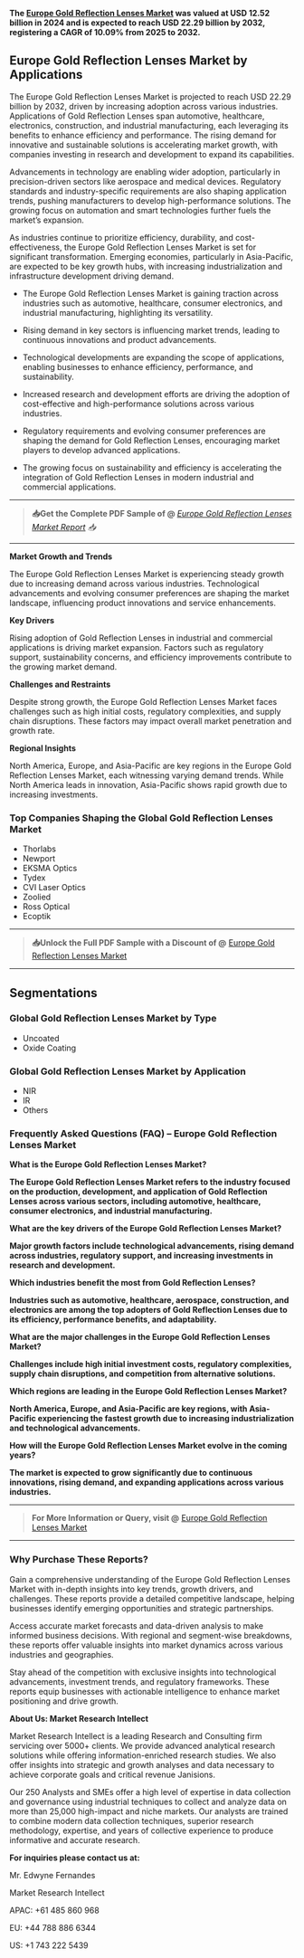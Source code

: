 <p><strong>The <a href="https://www.marketresearchintellect.com/download-sample/?rid=953895&amp;utm_source=Pulse-April-Europe&amp;utm_medium=852">Europe Gold Reflection Lenses Market</a> was valued at USD 12.52 billion in 2024 and is expected to reach USD 22.29 billion by 2032, registering a CAGR of 10.09% from 2025 to 2032.</strong></p><h2>Europe Gold Reflection Lenses Market by Applications&nbsp;</h2><p><p>The Europe Gold Reflection Lenses Market is projected to reach USD 22.29 billion by 2032, driven by increasing adoption across various industries. Applications of Gold Reflection Lenses span automotive, healthcare, electronics, construction, and industrial manufacturing, each leveraging its benefits to enhance efficiency and performance. The rising demand for innovative and sustainable solutions is accelerating market growth, with companies investing in research and development to expand its capabilities.</p><p>Advancements in technology are enabling wider adoption, particularly in precision-driven sectors like aerospace and medical devices. Regulatory standards and industry-specific requirements are also shaping application trends, pushing manufacturers to develop high-performance solutions. The growing focus on automation and smart technologies further fuels the market&rsquo;s expansion.</p><p>As industries continue to prioritize efficiency, durability, and cost-effectiveness, the Europe Gold Reflection Lenses Market is set for significant transformation. Emerging economies, particularly in Asia-Pacific, are expected to be key growth hubs, with increasing industrialization and infrastructure development driving demand.</p></p><ul><li><p>The Europe Gold Reflection Lenses Market is gaining traction across industries such as automotive, healthcare, consumer electronics, and industrial manufacturing, highlighting its versatility.</p></li><li><p>Rising demand in key sectors is influencing market trends, leading to continuous innovations and product advancements.</p></li><li><p>Technological developments are expanding the scope of applications, enabling businesses to enhance efficiency, performance, and sustainability.</p></li><li><p>Increased research and development efforts are driving the adoption of cost-effective and high-performance solutions across various industries.</p></li><li><p>Regulatory requirements and evolving consumer preferences are shaping the demand for Gold Reflection Lenses, encouraging market players to develop advanced applications.</p></li><li><p>The growing focus on sustainability and efficiency is accelerating the integration of Gold Reflection Lenses in modern industrial and commercial applications.</p></li></ul><hr /><blockquote><p><strong><span class="font-[700]">📥Get the Complete PDF Sample of @ </span></strong><em><span class="font-[700]"><a href="https://www.marketresearchintellect.com/download-sample/?rid=953895&amp;utm_source=Pulse-April-Europe&amp;utm_medium=852" target="_blank" data-tracking-control-name="article-ssr-frontend-pulse_little-text-block" data-tracking-will-navigate="" data-test-link="">Europe Gold Reflection Lenses Market Report</a>&nbsp;📥</span></em></p></blockquote><hr /><p class="" data-start="77" data-end="360"><strong data-start="77" data-end="105">Market Growth and Trends</strong></p><p class="" data-start="77" data-end="360">The Europe Gold Reflection Lenses Market is experiencing steady growth due to increasing demand across various industries. Technological advancements and evolving consumer preferences are shaping the market landscape, influencing product innovations and service enhancements.</p><p class="" data-start="362" data-end="606"><strong data-start="362" data-end="377">Key Drivers</strong></p><p class="" data-start="362" data-end="606">Rising adoption of Gold Reflection Lenses in industrial and commercial applications is driving market expansion. Factors such as regulatory support, sustainability concerns, and efficiency improvements contribute to the growing market demand.</p><p class="" data-start="608" data-end="849"><strong data-start="608" data-end="637">Challenges and Restraints</strong></p><p class="" data-start="608" data-end="849">Despite strong growth, the Europe Gold Reflection Lenses Market faces challenges such as high initial costs, regulatory complexities, and supply chain disruptions. These factors may impact overall market penetration and growth rate.</p><p class="" data-start="851" data-end="1095"><strong data-start="851" data-end="872">Regional Insights</strong></p><p class="" data-start="851" data-end="1095">North America, Europe, and Asia-Pacific are key regions in the Europe Gold Reflection Lenses Market, each witnessing varying demand trends. While North America leads in innovation, Asia-Pacific shows rapid growth due to increasing investments.</p><p><h3>Top Companies Shaping the Global Gold Reflection Lenses Market </h3><ul><li>Thorlabs</li><li>Newport</li><li>EKSMA Optics</li><li>Tydex</li><li>CVI Laser Optics</li><li>Zoolied</li><li>Ross Optical</li><li>Ecoptik</li></ul></p><hr /><blockquote><p><strong>📥Unlock the Full PDF Sample with a Discount of @</strong> <a href="https://www.marketresearchintellect.com/ask-for-discount/?rid=953895&amp;utm_source=Pulse-April-Europe&amp;utm_medium=852">Europe Gold Reflection Lenses Market</a></p></blockquote><hr /><p><h2>Segmentations</h2><h3>Global Gold Reflection Lenses Market by Type</h3><ul><li>Uncoated</li><li>Oxide Coating</li></ul><h3>Global Gold Reflection Lenses Market by Application</h3><ul><li>NIR</li><li>IR</li><li>Others</li></ul></p><h3><strong>Frequently Asked Questions (FAQ) &ndash; Europe Gold Reflection Lenses Market</strong></h3><p><strong>What is the Europe Gold Reflection Lenses Market?</strong></p><p><strong>The Europe Gold Reflection Lenses Market refers to the industry focused on the production, development, and application of Gold Reflection Lenses across various sectors, including automotive, healthcare, consumer electronics, and industrial manufacturing.</strong></p><p><strong>What are the key drivers of the Europe Gold Reflection Lenses Market?</strong></p><p><strong>Major growth factors include technological advancements, rising demand across industries, regulatory support, and increasing investments in research and development.</strong></p><p><strong>Which industries benefit the most from Gold Reflection Lenses?</strong></p><p><strong>Industries such as automotive, healthcare, aerospace, construction, and electronics are among the top adopters of Gold Reflection Lenses due to its efficiency, performance benefits, and adaptability.</strong></p><p><strong>What are the major challenges in the Europe Gold Reflection Lenses Market?</strong></p><p><strong>Challenges include high initial investment costs, regulatory complexities, supply chain disruptions, and competition from alternative solutions.</strong></p><p><strong>Which regions are leading in the Europe Gold Reflection Lenses Market?</strong></p><p><strong>North America, Europe, and Asia-Pacific are key regions, with Asia-Pacific experiencing the fastest growth due to increasing industrialization and technological advancements.</strong></p><p><strong>How will the Europe Gold Reflection Lenses Market evolve in the coming years?</strong></p><p><strong>The market is expected to grow significantly due to continuous innovations, rising demand, and expanding applications across various industries.</strong></p><hr /><blockquote><p><span class="font-[700]"><strong>For More Information or Query, visit&nbsp;@</strong>&nbsp;</span><span class="font-[700]"><a href="https://www.marketresearchintellect.com/product/global-gold-reflection-lenses-market/?utm_source=Linkedin&utm_medium=852" target="_blank" data-tracking-control-name="article-ssr-frontend-pulse_little-text-block" data-tracking-will-navigate="" data-test-link="">Europe Gold Reflection Lenses Market</a></span></p></blockquote><hr /><h3><strong data-start="0" data-end="31">Why Purchase These Reports?</strong></h3><p class="" data-start="35" data-end="297">Gain a comprehensive understanding of the Europe Gold Reflection Lenses Market with in-depth insights into key trends, growth drivers, and challenges. These reports provide a detailed competitive landscape, helping businesses identify emerging opportunities and strategic partnerships.</p><p class="" data-start="299" data-end="540">Access accurate market forecasts and data-driven analysis to make informed business decisions. With regional and segment-wise breakdowns, these reports offer valuable insights into market dynamics across various industries and geographies.</p><p class="" data-start="542" data-end="784">Stay ahead of the competition with exclusive insights into technological advancements, investment trends, and regulatory frameworks. These reports equip businesses with actionable intelligence to enhance market positioning and drive growth.</p><p><strong><span class="font-[700]">About Us: Market Research Intellect</span></strong></p><p><span class="">Market Research Intellect is a leading Research and Consulting firm servicing over 5000+ clients. We provide advanced analytical research solutions while offering information-enriched research studies.&nbsp;</span>We also offer insights into strategic and growth analyses and data necessary to achieve corporate goals and critical revenue Janisions.</p><p><span class="">Our 250 Analysts and SMEs offer a high level of expertise in data collection and governance using industrial techniques to collect and analyze data on more than 25,000 high-impact and niche markets. Our analysts are trained to combine modern data collection techniques, superior research methodology, expertise, and years of collective experience to produce informative and accurate research.</span></p><p><strong>For inquiries please contact us at:</strong></p><p>Mr. Edwyne Fernandes</p><p>Market Research Intellect</p><p>APAC: +61 485 860 968</p><p>EU: +44 788 886 6344</p><p>US: +1 743 222 5439</p>
